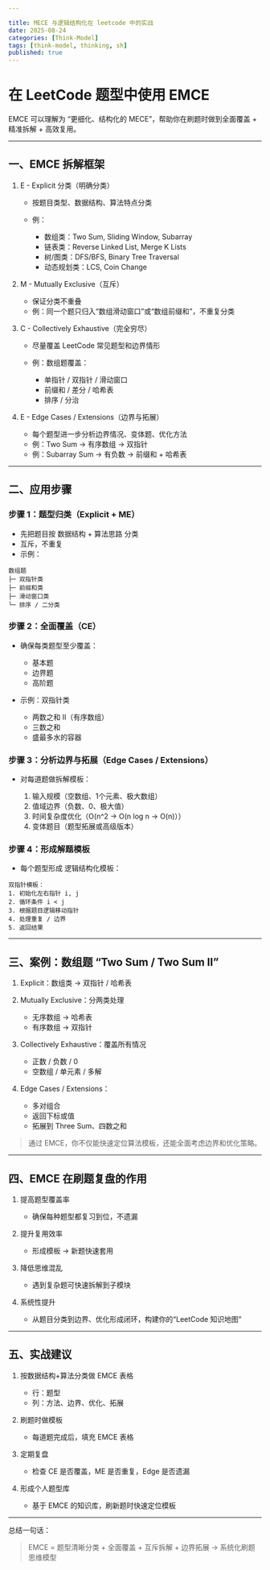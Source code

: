 ```yaml
---

title: MECE 与逻辑结构化在 leetcode 中的实战
date: 2025-08-24
categories: [Think-Model]
tags: [think-model, thinking, sh]
published: true
---
```



# 在 LeetCode 题型中使用 EMCE

EMCE 可以理解为 “更细化、结构化的 MECE”，帮助你在刷题时做到全面覆盖 + 精准拆解 + 高效复用。

---

## 一、EMCE 拆解框架

1. E - Explicit 分类（明确分类）

   * 按题目类型、数据结构、算法特点分类
   * 例：

     * 数组类：Two Sum, Sliding Window, Subarray
     * 链表类：Reverse Linked List, Merge K Lists
     * 树/图类：DFS/BFS, Binary Tree Traversal
     * 动态规划类：LCS, Coin Change

2. M - Mutually Exclusive（互斥）

   * 保证分类不重叠
   * 例：同一个题只归入“数组滑动窗口”或“数组前缀和”，不重复分类

3. C - Collectively Exhaustive（完全穷尽）

   * 尽量覆盖 LeetCode 常见题型和边界情形
   * 例：数组题覆盖：

     * 单指针 / 双指针 / 滑动窗口
     * 前缀和 / 差分 / 哈希表
     * 排序 / 分治

4. E - Edge Cases / Extensions（边界与拓展）

   * 每个题型进一步分析边界情况、变体题、优化方法
   * 例：Two Sum → 有序数组 → 双指针
   * 例：Subarray Sum → 有负数 → 前缀和 + 哈希表

---

## 二、应用步骤

### 步骤 1：题型归类（Explicit + ME）

* 先把题目按 数据结构 + 算法思路 分类
* 互斥，不重复
* 示例：

```
数组题
├─ 双指针类
├─ 前缀和类
├─ 滑动窗口类
└─ 排序 / 二分类
```

### 步骤 2：全面覆盖（CE）

* 确保每类题型至少覆盖：

  * 基本题
  * 边界题
  * 高阶题
* 示例：双指针类

  * 两数之和 II（有序数组）
  * 三数之和
  * 盛最多水的容器

### 步骤 3：分析边界与拓展（Edge Cases / Extensions）

* 对每道题做拆解模板：

  1. 输入规模（空数组、1个元素、极大数组）
  2. 值域边界（负数、0、极大值）
  3. 时间复杂度优化（O(n^2 → O(n log n → O(n)））
  4. 变体题目（题型拓展或高级版本）

### 步骤 4：形成解题模板

* 每个题型形成 逻辑结构化模板：

```
双指针模板：
1. 初始化左右指针 i, j
2. 循环条件 i < j
3. 根据题目逻辑移动指针
4. 处理重复 / 边界
5. 返回结果
```

---

## 三、案例：数组题 “Two Sum / Two Sum II”

1. Explicit：数组类 → 双指针 / 哈希表
2. Mutually Exclusive：分两类处理

   * 无序数组 → 哈希表
   * 有序数组 → 双指针
3. Collectively Exhaustive：覆盖所有情况

   * 正数 / 负数 / 0
   * 空数组 / 单元素 / 多解
4. Edge Cases / Extensions：

   * 多对组合
   * 返回下标或值
   * 拓展到 Three Sum、四数之和

> 通过 EMCE，你不仅能快速定位算法模板，还能全面考虑边界和优化策略。

---

## 四、EMCE 在刷题复盘的作用

1. 提高题型覆盖率

   * 确保每种题型都复习到位，不遗漏
2. 提升复用效率

   * 形成模板 → 新题快速套用
3. 降低思维混乱

   * 遇到复杂题可快速拆解到子模块
4. 系统性提升

   * 从题目分类到边界、优化形成闭环，构建你的“LeetCode 知识地图”

---

## 五、实战建议

1. 按数据结构+算法分类做 EMCE 表格

   * 行：题型
   * 列：方法、边界、优化、拓展
2. 刷题时做模板

   * 每道题完成后，填充 EMCE 表格
3. 定期复盘

   * 检查 CE 是否覆盖，ME 是否重复，Edge 是否遗漏
4. 形成个人题型库

   * 基于 EMCE 的知识库，刷新题时快速定位模板

---

总结一句话：

> EMCE = 题型清晰分类 + 全面覆盖 + 互斥拆解 + 边界拓展 → 系统化刷题思维模型




